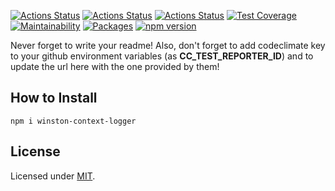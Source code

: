 [![Actions Status](https://github.com/maxmilhas/winston-context-logger/workflows/build/badge.svg)](https://github.com/maxmilhas/winston-context-logger/actions)
[![Actions Status](https://github.com/maxmilhas/winston-context-logger/workflows/test/badge.svg)](https://github.com/maxmilhas/winston-context-logger/actions)
[![Actions Status](https://github.com/maxmilhas/winston-context-logger/workflows/lint/badge.svg)](https://github.com/maxmilhas/winston-context-logger/actions)
[![Test Coverage](https://api.codeclimate.com/v1/badges/65e41e3018643f28168e/test_coverage)](https://codeclimate.com/github/maxmilhas/winston-context-logger/test_coverage)
[![Maintainability](https://api.codeclimate.com/v1/badges/65e41e3018643f28168e/maintainability)](https://codeclimate.com/github/maxmilhas/winston-context-logger/maintainability)
[![Packages](https://david-dm.org/maxmilhas/winston-context-logger.svg)](https://david-dm.org/maxmilhas/winston-context-logger)
[![npm version](https://badge.fury.io/js/%40maxmilhas%2Fwinston-context-logger.svg)](https://badge.fury.io/js/%40maxmilhas%2Fwinston-context-logger)

Never forget to write your readme! Also, don't forget to add codeclimate key to your github environment variables (as **CC_TEST_REPORTER_ID**) and to update the url here with the one provided by them!

## How to Install

```
npm i winston-context-logger
```

## License

Licensed under [MIT](https://en.wikipedia.org/wiki/MIT_License).
